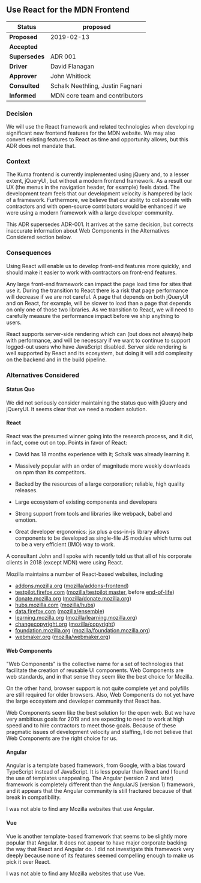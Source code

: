 ## Use React for the MDN Frontend

|Status        | proposed    |
|--------------|-------------|
|**Proposed**  | 2019-02-13
|**Accepted**  | 
|**Supersedes**| ADR 001
|**Driver**    | David Flanagan
|**Approver**  | John Whitlock
|**Consulted** | Schalk Neethling, Justin Fagnani
|**Informed**  | MDN core team and contributors

### Decision

We will use the React framework and related technologies when
developing significant new frontend features for the MDN website.
We may also convert existing features to React as time and
opportunity allows, but this ADR does not mandate that.

### Context

The Kuma frontend is currently implemented using jQuery and, to a
lesser extent, jQueryUI, but without a modern frontend framework.  As
a result our UX (the menus in the navigation header, for example)
feels dated. The development team feels that our development velocity
is hampered by lack of a framework. Furthermore, we believe that our
ability to collaborate with contractors and with open-source
contributors would be enhanced if we were using a modern framework
with a large developer community.

This ADR supersedes ADR-001. It arrives at the same decision, but
corrects inaccurate information about Web Components in the
Alternatives Considered section below.

### Consequences

Using React will enable us to develop front-end features more quickly,
and should make it easier to work with contractors on front-end
features.

Any large front-end framework can impact the page load time for sites
that use it. During the transition to React there is a risk that page
performance will decrease if we are not careful. A page that depends
on both jQueryUI and on React, for example, will be slower to load
than a page that depends on only one of those two libraries.
As we transition to React, we will need to carefully measure the
performance impact before we ship anything to users.

React supports server-side rendering which can (but does not always)
help with performance, and will be necessary if we want to continue to
support logged-out users who have JavaScript disabled. Server side
rendering is well supported by React and its ecosystem, but doing it
will add complexity on the backend and in the build pipeline.

### Alternatives Considered

#### Status Quo

We did not seriously consider maintaining the status quo with jQuery
and jQueryUI. It seems clear that we need a modern solution.

#### React

React was the presumed winner going into the research process, and it
did, in fact, come out on top. Points in favor of React:

- David has 18 months experience with it; Schalk was already learning
  it.

- Massively popular with an order of magnitude more weekly downloads
  on npm than its competitors.

- Backed by the resources of a large corporation; reliable, high
  quality releases.

- Large ecosystem of existing components and developers

- Strong support from tools and libraries like webpack, babel and emotion.

- Great developer ergonomics: jsx plus a css-in-js library allows
  components to be developed as single-file JS modules which turns out
  to be a very efficient (IMO) way to work.

A consultant John and I spoke with recently told us that all of his
corporate clients in 2018 (except MDN) were using React.

Mozilla maintains a number of React-based websites, including

- [addons.mozilla.org](https://addons.mozilla.org/)
  ([mozilla/addons-frontend](https://github.com/mozilla/addons-frontend/))
- [testpilot.firefox.com](https://testpilot.firefox.com/)
  ([mozilla/testpilot master](https://github.com/mozilla/testpilot/tree/master),
  before [end-of-life](https://github.com/mozilla/testpilot/tree/eol))
- [donate.mozilla.org](https://donate.mozilla.org)
  ([mozilla/donate.mozilla.org](https://github.com/mozilla/donate.mozilla.org))
- [hubs.mozilla.com](https://hubs.mozilla.com/)
  ([mozilla/hubs](https://github.com/mozilla/hubs))
- [data.firefox.com](https://data.firefox.com/)
  ([mozilla/ensemble](https://github.com/mozilla/ensemble))
- [learning.mozilla.org](https://learning.mozilla.org)
  ([mozilla/learning.mozilla.org](https://github.com/mozilla/learning.mozilla.org))
- [changecopyright.org](https://changecopyright.org)
  ([mozilla/copyright](https://github.com/mozilla/copyright))
- [foundation.mozilla.org](https://foundation.mozilla.org)
  ([mozilla/foundation.mozilla.org](https://github.com/mozilla/foundation.mozilla.org))
- [webmaker.org](https://webmaker.org)
  ([mozilla/webmaker.org](https://github.com/mozilla/webmaker.org))

#### Web Components

"Web Components" is the collective name for a set of technologies that
facilitate the creation of reusable UI components. Web Components are
web standards, and in that sense they seem like the best choice for
Mozilla.

On the other hand, browser support is not quite complete yet and
polyfills are still required for older browsers. Also, Web Components
do not yet have the large ecosystem and developer community that React
has.

Web Components seem like the best solution for the open web. But we
have very ambitious goals for 2019 and are expecting to need to work
at high speed and to hire contractors to meet those goals. Because of
these pragmatic issues of development velocity and staffing, I do not
believe that Web Components are the right choice for us.

#### Angular

Angular is a template based framework, from Google, with a bias toward
TypeScript instead of JavaScript. It is less popular than React and I
found the use of templates unappealing. The Angular (version 2 and
later) framework is completely different than the AngularJS (version 1)
framework, and it appears that the Angular community is still
fractured because of that break in compatibility.

I was not able to find any Mozilla websites that use Angular.

#### Vue

Vue is another template-based framework that seems to be slightly more
popular that Angular. It does not appear to have major corporate backing the
way that React and Angular do. I did not investigate this framework
very deeply because none of its features seemed compelling enough to
make us pick it over React.

I was not able to find any Mozilla websites that use Vue.
